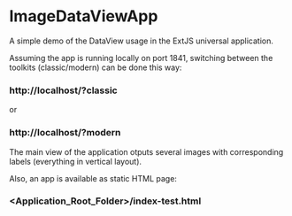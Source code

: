 # ImageDataViewApp

A simple demo of the DataView usage in the ExtJS universal application.

Assuming the app is running locally on port 1841, switching between the toolkits
(classic/modern) can be done this way:

### http://localhost/?classic

or

### http://localhost/?modern

The main view of the application otputs several images with corresponding labels (everything in vertical layout).

Also, an app is available as static HTML page:

### <Application_Root_Folder>/index-test.html

